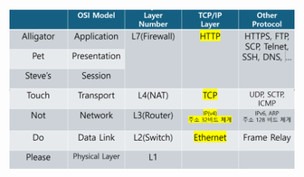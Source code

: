 # ![image](https://github.com/yeongyeong031001/osi-and-tcp/blob/main/%EC%8A%A4%ED%81%AC%EB%A6%B0%EC%83%B7%202025-03-14%20123121.png)
